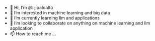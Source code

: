 - 👋 Hi, I’m @lijipaloalto
- 👀 I’m interested in machine learning and big data
- 🌱 I’m currently learning llm and applications
- 💞️ I’m looking to collaborate on anything on machine learning and llm application
- 📫 How to reach me ...

<!---
lijipaloalto/lijipaloalto is a ✨ special ✨ repository because its `README.md` (this file) appears on your GitHub profile.
You can click the Preview link to take a look at your changes.
--->
